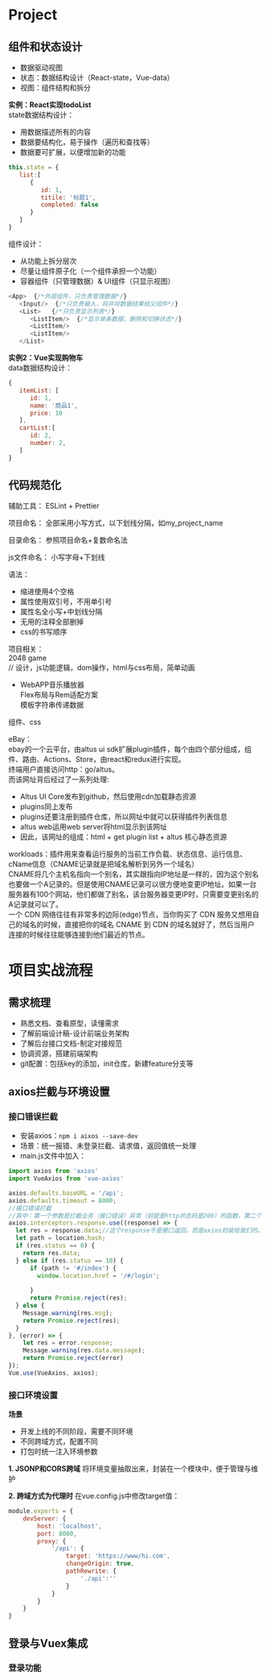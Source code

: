 # Project  

## 组件和状态设计  
* 数据驱动视图  
* 状态：数据结构设计（React-state，Vue-data）  
* 视图：组件结构和拆分  

**实例：React实现todoList**  
state数据结构设计：  
* 用数据描述所有的内容  
* 数据要结构化，易于操作（遍历和查找等）  
* 数据要可扩展，以便增加新的功能  
```js  
this.state = {  
   list:[  
      {  
         id: 1,  
         titile: '标题1',  
         completed: false  
      }  
   ]  
}  
```  

组件设计：  
* 从功能上拆分层次  
* 尽量让组件原子化（一个组件承担一个功能）  
* 容器组件（只管理数据）& UI组件（只显示视图）  
```js  
<App>  {/*外层组件，只负责管理数据*/}  
   <Input/>  {/*只负责输入，将并将数据结果给父组件*/}  
   <List>   {/*只负责显示列表*/}  
      <ListItem/>  {/*显示单条数据，删除和切换状态*/}  
      <ListItem/>  
      <ListItem/>  
   </List>  
```  

**实例2：Vue实现购物车**  
data数据结构设计：  
```js  
{  
   itemList: [  
      id: 1,  
      name: '商品1',  
      price: 10  
   ],  
   cartList:[  
      id: 2,  
      number: 2,  
   ]  
}  
```  

## 代码规范化
辅助工具：
ESLint + Prettier

项目命名：
全部采用小写方式，以下划线分隔，如my_project_name

目录命名：
参照项目命名+复数命名法

js文件命名：
小写字母+下划线

语法：
* 缩进使用4个空格
* 属性使用双引号，不用单引号
* 属性名全小写+中划线分隔
* 无用的注释全部删掉
* css的书写顺序


项目相关：  
2048 game  
// 设计，js功能逻辑，dom操作，html与css布局，简单动画  

* WebAPP音乐播放器  
Flex布局与Rem适配方案  
模板字符串传递数据  

组件、css  

eBay：  
ebay的一个云平台，由altus ui sdk扩展plugin插件，每个由四个部分组成，组件、路由、Actions、Store，由react和redux进行实现。  
终端用户直接访问http：go/altus。  
而该网址背后经过了一系列处理:  
* Altus UI Core发布到github，然后使用cdn加载静态资源  
* plugins同上发布  
* plugins还要注册到插件仓库，所以网址中就可以获得插件列表信息  
* altus web运用web server将html显示到该网址  
* 因此，该网址的组成：html + get plugin list + altus 核心静态资源  

workloads：插件用来查看运行服务的当前工作负载、状态信息、运行信息、cName信息（CNAME记录就是把域名解析到另外一个域名）  
CNAME将几个主机名指向一个别名，其实跟指向IP地址是一样的，因为这个别名也要做一个A记录的。但是使用CNAME记录可以很方便地变更IP地址。如果一台服务器有100个网站，他们都做了别名，该台服务器变更IP时，只需要变更别名的A记录就可以了。  
一个 CDN 网络往往有非常多的边际(edge)节点，当你购买了 CDN 服务又想用自己的域名的时候，直接把你的域名 CNAME 到 CDN 的域名就好了，然后当用户连接的时候往往能够连接到他们最近的节点。  

# 项目实战流程
## 需求梳理
* 熟悉文档、查看原型，读懂需求
* 了解前端设计稿-设计前端业务架构
* 了解后台接口文档-制定对接规范
* 协调资源，搭建前端架构
* git配置：包括key的添加，init仓库，新建feature分支等

## axios拦截与环境设置
### 接口错误拦截
* 安装axios：`npm i aixos --save-dev`
* 场景：统一报错、未登录拦截、请求值，返回值统一处理
* main.js文件中加入：
```js
import axios from 'axios'
import VueAxios from 'vue-axios'

axios.defaults.baseURL = '/api';  
axios.defaults.timeout = 8000;
//接口错误拦截  
//其中：第一个参数是拦截业务（接口错误）异常（前提是http状态码是200）的函数，第二个参数拦截http状态码异常的函数。
axios.interceptors.response.use((response) => {
  let res = response.data;//这个response不是接口返回，而是axios封装给我们的。response.data才是接口返回值。
  let path = location.hash;
  if (res.status == 0) {
    return res.data;
  } else if (res.status == 10) {
      if (path != '#/index') {
        window.location.href = '/#/login';
        
      } 
      return Promise.reject(res);
  } else {
    Message.warning(res.msg);
    return Promise.reject(res);
  }
}, (error) => {
    let res = error.response;
    Message.warning(res.data.message);
    return Promise.reject(error)
});
Vue.use(VueAxios, axios);
```
### 接口环境设置
**场景**
* 开发上线的不同阶段，需要不同环境
* 不同跨域方式，配置不同
* 打包时统一注入环境参数

**1. JSONP和CORS跨域**
将环境变量抽取出来，封装在一个模块中，便于管理与维护

**2. 跨域方式为代理时**
在vue.config.js中修改target值：
```js
module.exports = {
    devServer: {
        host: 'localhost',
        port: 8080,
        proxy: {
            '/api': {
                target: 'https://www/hi.com',
                changeOrigin: true,
                pathRewrite: {
                    './api':''
                }
            }
        }
    }
}
```

## 登录与Vuex集成
### 登录功能


   
